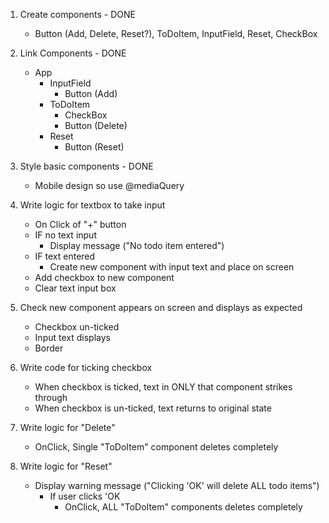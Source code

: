 1. Create components - DONE

   - Button (Add, Delete, Reset?), ToDoItem, InputField, Reset, CheckBox

2. Link Components - DONE

   - App
     - InputField
       - Button (Add)
     - ToDoItem
       - CheckBox
       - Button (Delete)
     - Reset
       - Button (Reset)

3. Style basic components - DONE

   - Mobile design so use @mediaQuery

4. Write logic for textbox to take input

   - On Click of "+" button
   - IF no text input
     - Display message ("No todo item entered")
   - IF text entered
     - Create new component with input text and place on screen
   - Add checkbox to new component
   - Clear text input box

5. Check new component appears on screen and displays as expected

   - Checkbox un-ticked
   - Input text displays
   - Border

6. Write code for ticking checkbox

   - When checkbox is ticked, text in ONLY that component strikes through
   - When checkbox is un-ticked, text returns to original state

7. Write logic for "Delete"

   - OnClick, Single "ToDoItem" component deletes completely

8. Write logic for "Reset"
   - Display warning message ("Clicking 'OK' will delete ALL todo items")
     - If user clicks 'OK
       - OnClick, ALL "ToDoItem" components deletes completely
